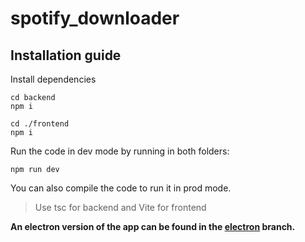 # spotify_downloader

## Installation guide

Install dependencies
```
cd backend
npm i

cd ./frontend
npm i
```

Run the code in dev mode by running in both folders:
```
npm run dev
```

You can also compile the code to run it in prod mode.
> Use tsc for backend and Vite for frontend

**An electron version of the app can be found in the [electron](https://github.com/dwakk/spotify_downloader/tree/electron) branch.**
